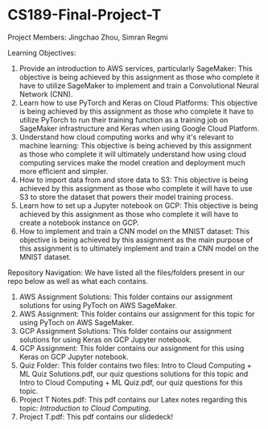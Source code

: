 # CS189-Final-Project-T

Project Members: Jingchao Zhou, Simran Regmi

Learning Objectives:
1. Provide an introduction to AWS services, particularly SageMaker: This objective is being achieved by this assignment as those who complete it have to utilize SageMaker to implement and train a Convolutional Neural Network (CNN).
2. Learn how to use PyTorch and Keras on Cloud Platforms: This objective is being achieved by this assignment as those who complete it have to utilize PyTorch to run their training function as a training job on SageMaker infrastructure and Keras when using Google Cloud Platform.
3. Understand how cloud computing works and why it's relevant to machine learning: This objective is being achieved by this assignment as those who complete it will ultimately understand how using cloud computing services make the model creation and deployment much more efficient and simpler.
4. How to import data from and store data to S3: This objective is being achieved by this assignment as those who complete it will have to use S3 to store the dataset that powers their model training process.
5. Learn how to set up a Jupyter notebook on GCP: This objective is being achieved by this assignment as those who complete it will have to create a notebook instance on GCP.
6. How to implement and train a CNN model on the MNIST dataset: This objective is being achieved by this assignment as the main purpose of this assignment is to ultimately implement and train a CNN model on the MNIST dataset.


Repository Navigation: We have listed all the files/folders present in our repo below as well as what each contains.
1) AWS Assignment Solutions: This folder contains our assignment solutions for using PyToch on AWS SageMaker.
2) AWS Assignment: This folder contains our assignment for this topic for using PyToch on AWS SageMaker.
3) GCP Assignment Solutions: This folder contains our assignment solutions for using Keras on GCP Jupyter notebook.
4) GCP Assignment: This folder contains our assignment for this using Keras on GCP Jupyter notebook.
5) Quiz Folder: This folder contains two files: Intro to Cloud Computing + ML Quiz Solutions.pdf, our quiz questions solutions for this topic and Intro to Cloud Computing + ML Quiz.pdf, our quiz questions for this topic.
6) Project T Notes.pdf: This pdf contains our Latex notes regarding this topic: *Introduction to Cloud Computing*.
7) Project T.pdf: This pdf contains our slidedeck!
